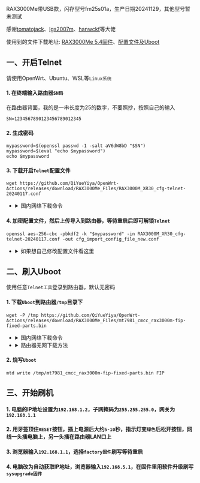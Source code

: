 RAX3000Me带USB款，闪存型号fm25s01a，生产日期20241129，其他型号暂未测试

感谢[tomatojack](https://www.right.com.cn/forum/space-uid-938072.html)、[lgs2007m](https://github.com/lgs2007m)、[hanwckf](https://github.com/hanwckf)等大佬

使用到的文件下载地址: [RAX3000Me 5.4固件](https://github.com/QiYueYiya/OpenWrt-Actions/releases/tag/RAX3000Me)、[配置文件及Uboot](https://github.com/QiYueYiya/OpenWrt-Actions/releases/tag/RAX3000Me_Files)
## 一、开启Telnet
请使用OpenWrt、Ubuntu、WSL等```Linux系统```
#### 1. 在终端输入路由器```SN码```
在路由器背面，我的是一串长度为25的数字，不要照抄，按照自己的输入
```shell
SN=1234567890123456789012345
```
#### 2. 生成密码
```shell
mypassword=$(openssl passwd -1 -salt aV6dW8bD "$SN")
mypassword=$(eval "echo $mypassword")
echo $mypassword
```
#### 3. 下载开启```Telnet```配置文件
```shell
wget https://github.com/QiYueYiya/OpenWrt-Actions/releases/download/RAX3000Me_Files/RAX3000M_XR30_cfg-telnet-20240117.conf
```
- <details>
    <summary>国内网络下载命令</summary>

    ```shell
    wget https://github.akams.cn/https://github.com/QiYueYiya/OpenWrt-Actions/releases/download/RAX3000Me_Files/RAX3000M_XR30_cfg-telnet-20240117.conf
    ```
    </details>

#### 4. 加密配置文件，然后上传导入到路由器，等待重启后即可解锁```Telnet```
```shell
openssl aes-256-cbc -pbkdf2 -k "$mypassword" -in RAX3000M_XR30_cfg-telnet-20240117.conf -out cfg_import_config_file_new.conf
```
- <details>
    <summary>如果想自己修改配置文件看这里</summary>

    #### 用下面命令解密配置文件，需要先生成密码
    ```shell
    openssl aes-256-cbc -d -pbkdf2 -k "$mypassword" -in cfg_export_config_file.conf -out cfg_import_config_file_decrypt.conf
    ```
    #### 要加密配置文件后再上传
    ```shell
    tar -zcvf - etc | openssl aes-256-cbc -pbkdf2 -k "$mypassword" -out cfg_export_config_file_new.conf
    ```
    </details>

## 二、刷入Uboot
使用任意```Telnet工具```登录到路由器，默认无密码
#### 1. 下载```Uboot```到路由器```/tmp```目录下
```shell
wget -P /tmp https://github.com/QiYueYiya/OpenWrt-Actions/releases/download/RAX3000Me_Files/mt7981_cmcc_rax3000m-fip-fixed-parts.bin
```
- <details>
    <summary>国内网络下载命令</summary>

    ```shell
    wget -P /tmp https://github.akams.cn/https://github.com/QiYueYiya/OpenWrt-Actions/releases/download/RAX3000Me_Files/mt7981_cmcc_rax3000m-fip-fixed-parts.bin
    ```
    </details>
- <details>
    <summary>路由器无网下载方法</summary>
    
    #### 先在电脑上下载好[Uboot](https://github.com/hanwckf/bl-mt798x/releases)，解压提取出```mt7981_cmcc_rax3000m-fip-fixed-parts.bin```文件
    #### 设置电脑网卡为固定IP ```192.168.10.2/24```（注意只使用一个网卡，无线也不要连接）
    #### 然后打开```HTTP File Server```软件，将对应```Uboot```文件拖拽到软件，然后使用下面对应的命令下载到```/tmp```目录：
    ```
    wget -P /tmp http://192.168.10.2/mt7981_cmcc_rax3000m-fip-fixed-parts.bin
    ```
    </details>

#### 2. 烧写```Uboot```
```
mtd write /tmp/mt7981_cmcc_rax3000m-fip-fixed-parts.bin FIP
```
## 三、开始刷机
#### 1. 电脑的IP地址设置为```192.168.1.2```，子网掩码为```255.255.255.0```，网关为```192.168.1.1```
#### 2. 用牙签顶住```RESET```按钮，插上电源后大约```5-10```秒，指示灯变```绿色```后松开按钮，网线一头插电脑上，另一头插在路由器LAN口上
#### 3. 浏览器输入```192.168.1.1```，选择```factory固件```刷写等待重启
#### 4. 电脑改为自动获取IP地址，浏览器输入```192.168.5.1```，在固件里用软件升级刷写```sysupgrade固件```
